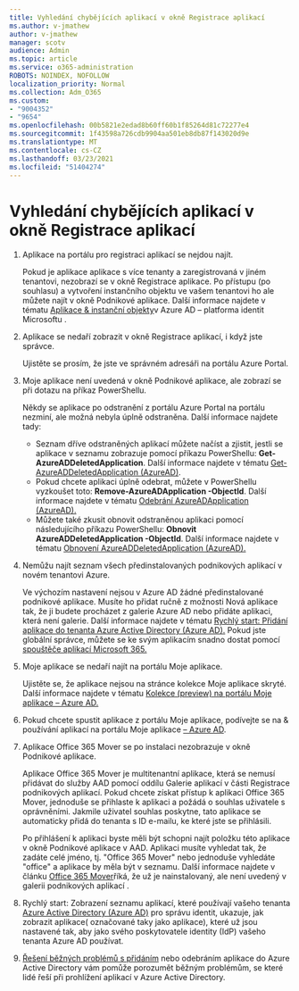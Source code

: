 ```yaml
---
title: Vyhledání chybějících aplikací v okně Registrace aplikací
ms.author: v-jmathew
author: v-jmathew
manager: scotv
audience: Admin
ms.topic: article
ms.service: o365-administration
ROBOTS: NOINDEX, NOFOLLOW
localization_priority: Normal
ms.collection: Adm_O365
ms.custom:
- "9004352"
- "9654"
ms.openlocfilehash: 00b5821e2edad8b60ff60b1f85264d81c72277e4
ms.sourcegitcommit: 1f43598a726cdb9904aa501eb8db87f143020d9e
ms.translationtype: MT
ms.contentlocale: cs-CZ
ms.lasthandoff: 03/23/2021
ms.locfileid: "51404274"
---
```

# <a name="find-missing-applications-on-app-registration-blade"></a>Vyhledání chybějících aplikací v okně Registrace aplikací

1. Aplikace na portálu pro registraci aplikací se nejdou najít.

    Pokud je aplikace aplikace s více tenanty a zaregistrovaná v jiném tenantovi, nezobrazí se v okně Registrace aplikace. Po přístupu (po souhlasu) a vytvoření instančního objektu ve vašem tenantovi ho ale můžete najít v okně Podnikové aplikace. Další informace najdete v tématu [Aplikace & instanční objekty](https://docs.microsoft.com/azure/active-directory/develop/app-objects-and-service-principals)v Azure AD – platforma identit Microsoftu .
2. Aplikace se nedaří zobrazit v okně Registrace aplikací, i když jste správce.

    Ujistěte se prosím, že jste ve správném adresáři na portálu Azure Portal.
3. Moje aplikace není uvedená v okně Podnikové aplikace, ale zobrazí se při dotazu na příkaz PowerShellu.

    Někdy se aplikace po odstranění z portálu Azure Portal na portálu nezminí, ale možná nebyla úplně odstraněna. Další informace najdete tady:
    - Seznam dříve odstraněných aplikací můžete načíst a zjistit, jestli se aplikace v seznamu zobrazuje pomocí příkazu PowerShellu: **Get-AzureADDeletedApplication**. Další informace najdete v tématu [Get-AzureADDeletedApplication (AzureAD)](https://docs.microsoft.com/powershell/module/azuread/get-azureaddeletedapplication).
    - Pokud chcete aplikaci úplně odebrat, můžete v PowerShellu vyzkoušet toto: **Remove-AzureADApplication -ObjectId**. Další informace najdete v tématu [Odebrání AzureADApplication (AzureAD).](https://docs.microsoft.com/powershell/module/azuread/remove-azureadapplication)
    - Můžete také zkusit obnovit odstraněnou aplikaci pomocí následujícího příkazu PowerShellu: **Obnovit AzureADDeletedApplication -ObjectId**. Další informace najdete v tématu [Obnovení AzureADDeletedApplication (AzureAD).](https://docs.microsoft.com/powershell/module/azuread/restore-azureaddeletedapplication)
4. Nemůžu najít seznam všech předinstalovaných podnikových aplikací v novém tenantovi Azure.

    Ve výchozím nastavení nejsou v Azure AD žádné předinstalované podnikové aplikace. Musíte ho přidat ručně z možnosti Nová aplikace tak, že ji budete procházet z galerie Azure AD nebo přidáte aplikaci, která není galerie. Další informace najdete v tématu [Rychlý start: Přidání aplikace do tenanta Azure Active Directory (Azure AD).](https://docs.microsoft.com/azure/active-directory/manage-apps/add-application-portal)
    Pokud jste globální správce, můžete se ke svým aplikacím snadno dostat pomocí [spouštěče aplikací Microsoft 365.](https://docs.microsoft.com/microsoft-365/admin/manage/customize-the-app-launcher)
5. Moje aplikace se nedaří najít na portálu Moje aplikace.

    Ujistěte se, že aplikace nejsou na stránce kolekce Moje aplikace skryté. Další informace najdete v tématu [Kolekce (preview) na portálu Moje aplikace – Azure AD.](https://docs.microsoft.com/azure/active-directory/user-help/my-apps-portal-user-collections)
6. Pokud chcete spustit aplikace z portálu Moje aplikace, podívejte se na & používání aplikací na portálu Moje aplikace [– Azure AD](https://docs.microsoft.com/azure/active-directory/user-help/my-apps-portal-end-user-access).
7. Aplikace Office 365 Mover se po instalaci nezobrazuje v okně Podnikové aplikace.

    Aplikace Office 365 Mover je multitenantní aplikace, která se nemusí přidávat do služby AAD pomocí oddílu Galerie aplikací v části Registrace podnikových aplikací. Pokud chcete získat přístup k aplikaci Office 365 Mover, jednoduše se přihlaste k aplikaci a požádá o souhlas uživatele s oprávněními. Jakmile uživatel souhlas poskytne, tato aplikace se automaticky přidá do tenanta s ID e-mailu, ke které jste se přihlásili.

    Po přihlášení k aplikaci byste měli být schopni najít položku této aplikace v okně Podnikové aplikace v AAD. Aplikaci musíte vyhledat tak, že zadáte celé jméno, tj. "Office 365 Mover" nebo jednoduše vyhledáte "office" a aplikace by měla být v seznamu. Další informace najdete v článku [Office 365 Mover](https://docs.microsoft.com/answers/questions/30186/office-365-mover-says-its-already-installed-but-it.html)říká, že už je nainstalovaný, ale není uvedený v galerii podnikových aplikací .
8. Rychlý start: Zobrazení seznamu aplikací, které používají vašeho tenanta [Azure Active Directory (Azure AD)](https://docs.microsoft.com/azure/active-directory/manage-apps/view-applications-portal) pro správu identit, ukazuje, jak zobrazit aplikace( označované taky jako aplikace), které už jsou nastavené tak, aby jako svého poskytovatele identity (IdP) vašeho tenanta Azure AD používat.
9. [Řešení běžných problémů s přidáním](https://docs.microsoft.com/azure/active-directory/manage-apps/troubleshoot-adding-apps) nebo odebráním aplikace do Azure Active Directory vám pomůže porozumět běžným problémům, se které lidé řeší při prohlížení aplikací v Azure Active Directory.
